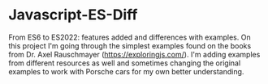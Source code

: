 # Javascript-ES-Diff
From ES6 to ES2022: features added and differences with examples. On this project I'm going through the simplest examples found on the books from 
Dr. Axel Rauschmayer (https://exploringjs.com/). I'm adding examples from different resources as well and sometimes changing the original examples to work with Porsche cars for my own better understanding.
